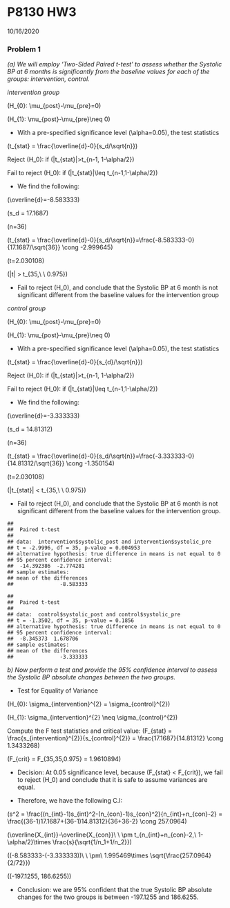 P8130 HW3
================
10/16/2020

### Problem 1

*(a) We will employ ‘Two-Sided Paired t-test’ to assess whether the
Systolic BP at 6 months is significantly from the baseline values for
each of the groups: intervention, control.*

*intervention group*

\(H_{0}: \mu_{post}-\mu_{pre}=0\)

\(H_{1}: \mu_{post}-\mu_{pre}\neq 0\)

  - With a pre-specified significance level \(\alpha=0.05\), the test
    statistics

\(t_{stat} = \frac{\overline{d}-0}{s_d/\sqrt{n}}\)

Reject \(H_0\): if \(|t_{stat}|>t_{n-1, 1-\alpha/2}\)

Fail to reject \(H_0\): if \(|t_{stat}|\leq t_{n-1,1-\alpha/2}\)

  - We find the following:

\(\overline{d}=-8.583333\)

\(s_d = 17.1687\)

\(n=36\)

\(t_{stat} = \frac{\overline{d}-0}{s_d/\sqrt{n}}=\frac{-8.583333-0}{17.1687/\sqrt{36}} \cong -2.999645\)

\(t=2.030108\)

\(|t| > t_{35,\ \ 0.975}\)

  - Fail to reject \(H_0\), and conclude that the Systolic BP at 6 month
    is not significant different from the baseline values for the
    intervention group

*control group*

\(H_{0}: \mu_{post}-\mu_{pre}=0\)

\(H_{1}: \mu_{post}-\mu_{pre}\neq 0\)

  - With a pre-specified significance level \(\alpha=0.05\), the test
    statistics

\(t_{stat} = \frac{\overline{d}-0}{s_{d}/\sqrt{n}}\)

Reject \(H_0\): if \(|t_{stat}|>t_{n-1, 1-\alpha/2}\)

Fail to reject \(H_0\): if \(|t_{stat}|\leq t_{n-1,1-\alpha/2}\)

  - We find the following:

\(\overline{d}=-3.333333\)

\(s_d = 14.81312\)

\(n=36\)

\(t_{stat} = \frac{\overline{d}-0}{s_d/\sqrt{n}}=\frac{-3.333333-0}{14.81312/\sqrt{36}} \cong -1.350154\)

\(t=2.030108\)

\(|t_{stat}| < t_{35,\ \ 0.975}\)

  - Fail to reject \(H_0\), and conclude that the Systolic BP at 6 month
    is not significant different from the baseline values for the
    intervention group.

<!-- end list -->

    ## 
    ##  Paired t-test
    ## 
    ## data:  intervention$systolic_post and intervention$systolic_pre
    ## t = -2.9996, df = 35, p-value = 0.004953
    ## alternative hypothesis: true difference in means is not equal to 0
    ## 95 percent confidence interval:
    ##  -14.392386  -2.774281
    ## sample estimates:
    ## mean of the differences 
    ##               -8.583333

    ## 
    ##  Paired t-test
    ## 
    ## data:  control$systolic_post and control$systolic_pre
    ## t = -1.3502, df = 35, p-value = 0.1856
    ## alternative hypothesis: true difference in means is not equal to 0
    ## 95 percent confidence interval:
    ##  -8.345373  1.678706
    ## sample estimates:
    ## mean of the differences 
    ##               -3.333333

*b) Now perform a test and provide the 95% confidence interval to assess
the Systolic BP absolute changes between the two groups.*

  - Test for Equality of Variance

\(H_{0}: \sigma_{intervention}^{2} = \sigma_{control}^{2}\)

\(H_{1}: \sigma_{intervention}^{2} \neq \sigma_{control}^{2}\)

Compute the F test statistics and critical value:
\(F_{stat} = \frac{s_{intervention}^{2}}{s_{control}^{2}} = \frac{17.1687}{14.81312} \cong 1.3433268\)

\(F_{crit} = F_{35,35,0.975} = 1.9610894\)

  - Decision: At 0.05 significance level, because
    \(F_{stat} < F_{crit}\), we fail to reject \(H_0\) and conclude that
    it is safe to assume variances are equal.

  - Therefore, we have the following C.I:

\(s^2 = \frac{(n_{int}-1)s_{int}^2-(n_{con}-1)s_{con}^2}{n_{int}+n_{con}-2} = \frac{(36-1)17.1687+(36-1)14.81312}{36+36-2} \cong 257.0964\)

\(\overline{X_{int}}-\overline{X_{con}}\ \ \pm t_{n_{int}+n_{con}-2,\ 1-\alpha/2}\times \frac{s}{\sqrt{1/n_1+1/n_2}}\)

\((-8.583333-(-3.333333))\ \ \pm\ 1.995469\times \sqrt{\frac{257.0964}{2/72}}\)

\((-197.1255, 186.6255)\)

  - Conclusion: we are 95% confident that the true Systolic BP absolute
    changes for the two groups is between -197.1255 and 186.6255.
